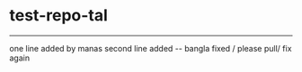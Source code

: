 # test-repo-tal


------------------------
one line added by manas
second line added -- bangla fixed / please pull/ fix again